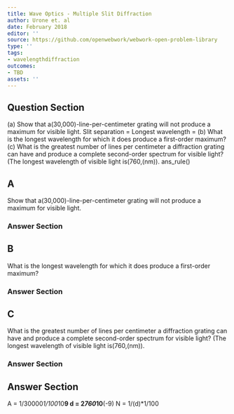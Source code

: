 ```yaml
---
title: Wave Optics - Multiple Slit Diffraction
author: Urone et. al
date: February 2018
editor: ''
source: https://github.com/openwebwork/webwork-open-problem-library
type: ''
tags:
- wavelengthdiffraction
outcomes:
- TBD
assets: ''
---
```


## Question Section 

(a) Show that a(30,000)-line-per-centimeter grating will not produce a maximum for visible light.
Slit separation =
Longest wavelength =
(b) What is the longest wavelength for which it does produce a first-order maximum? 
(c) What is the greatest number of lines per centimeter a diffraction grating can have and produce a complete second-order spectrum for visible light? (The longest wavelength of visible light is(760,(nm)).
ans_rule()

## A
Show that a(30,000)-line-per-centimeter grating will not produce a maximum for visible light.
### Answer Section
## B
What is the longest wavelength for which it does produce a first-order maximum? 
### Answer Section
## C
What is the greatest number of lines per centimeter a diffraction grating can have and produce a complete second-order spectrum for visible light? (The longest wavelength of visible light is(760,(nm)).
### Answer Section


## Answer Section

A = 1/30000*1/100*10**9
d = 2*760*10**(-9)
N = 1/(d)*1/100